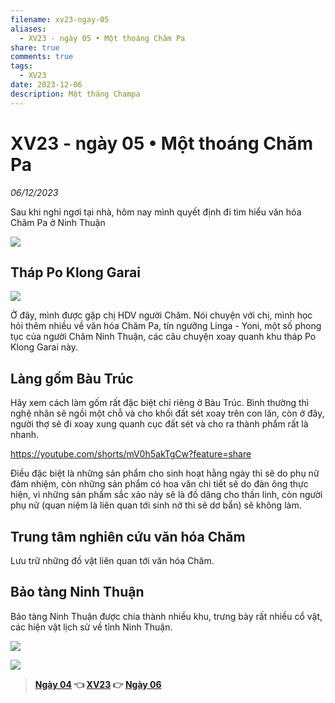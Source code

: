 ```yaml
---
filename: xv23-ngay-05
aliases:
  - XV23 - ngày 05 • Một thoáng Chăm Pa
share: true
comments: true
tags:
  - XV23
date: 2023-12-06
description: Một tháng Champa
---
```

# XV23 - ngày 05 • Một thoáng Chăm Pa  
*06/12/2023*  
  
Sau khi nghỉ ngơi tại nhà, hôm nay mình quyết định đi tìm hiểu văn hóa Chăm Pa ở Ninh Thuận  
  
![](https://i.imgur.com/O0dqXtx.png)  
  
## Tháp Po Klong Garai  
  
![](https://i.imgur.com/MvWup0N.png)  
  
Ở đây, mình được gặp chị HDV người Chăm. Nói chuyện với chị, mình học hỏi thêm nhiều về văn hóa Chăm Pa, tín ngưỡng Linga - Yoni, một số phong tục của người Chăm Ninh Thuận, các câu chuyện xoay quanh khu tháp Po Klong Garai này.  
## Làng gốm Bàu Trúc  
Hãy xem cách làm gốm rất đặc biệt chỉ riêng ở Bàu Trúc. Bình thường thì nghệ nhân sẽ ngồi một chỗ và cho khối đất sét xoay trên con lăn, còn ở đây, người thợ sẽ đi xoay xung quanh cục đất sét và cho ra thành phẩm rất là nhanh.  
  
https://youtube.com/shorts/mV0h5akTgCw?feature=share  
  
Điều đặc biệt là những sản phẩm cho sinh hoạt hằng ngày thì sẽ do phụ nữ đảm nhiệm, còn những sản phẩm có hoa văn chi tiết sẽ do đàn ông thực hiện, vì những sản phẩm sắc xảo này sẽ là đồ dâng cho thần linh, còn người phụ nữ (quan niệm là liên quan tới sinh nở thì sẽ dơ bẩn) sẽ không làm.  
  
## Trung tâm nghiên cứu văn hóa Chăm  
  
Lưu trữ những đồ vật liên quan tới văn hóa Chăm.  
## Bảo tàng Ninh Thuận  
  
Bảo tàng Ninh Thuận được chia thành nhiều khu, trưng bày rất nhiều cổ vật, các hiện vật lịch sử về tỉnh Ninh Thuận.  
  
![](https://i.imgur.com/EwGRWWE.png)  
  
  
![](https://i.imgur.com/9nlAy14.png)  
  
> **[Ngày 04](./xv23-ngay-04.md) 👈 [XV23](./xuyen-viet-2023.md) 👉 [Ngày 06](./xv23-ngay-06.md)**